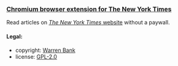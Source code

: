 ### [Chromium browser extension for The New York Times](https://github.com/warren-bank/crx-New-York-Times)

Read articles on [_The New York Times_ website](https://www.nytimes.com/) without a paywall.

#### Legal:

* copyright: [Warren Bank](https://github.com/warren-bank)
* license: [GPL-2.0](https://www.gnu.org/licenses/old-licenses/gpl-2.0.txt)
